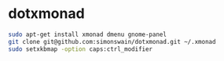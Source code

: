 dotxmonad
=========

```bash
sudo apt-get install xmonad dmenu gnome-panel
git clone git@github.com:simonswain/dotxmonad.git ~/.xmonad
sudo setxkbmap -option caps:ctrl_modifier
```
